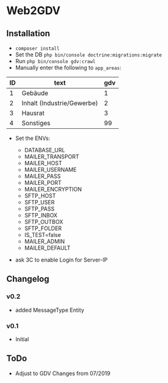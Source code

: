 # Web2GDV #

## Installation ##
- `composer install`
- Set the DB `php bin/console doctrine:migrations:migrate` 
- Run `php bin/console gdv:crawl`
- Manually enter the following to `app_areas`:

| ID | text | gdv
|---|---|---|
| 1 | Gebäude | 1
| 2 | Inhalt (Industrie/Gewerbe) | 2
| 3 | Hausrat | 3
| 4 | Sonstiges | 99

- Set the ENVs:
    - DATABASE_URL
    - MAILER_TRANSPORT
    - MAILER_HOST
    - MAILER_USERNAME
    - MAILER_PASS
    - MAILER_PORT
    - MAILER_ENCRYPTION
    - SFTP_HOST
    - SFTP_USER
    - SFTP_PASS
    - SFTP_INBOX
    - SFTP_OUTBOX
    - SFTP_FOLDER
    - IS_TEST=false
    - MAILER_ADMIN
    - MAILER_DEFAULT
    
- ask 3C to enable Login for Server-IP
    
## Changelog ##

### v0.2 ###
- added MessageType Entity

### v0.1 ##
- Initial

## ToDo ##
- Adjust to GDV Changes from 07/2019